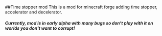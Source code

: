 ##Time stopper mod
This is a mod for minecraft forge adding time stopper, accelerator and decelerator.
##### Currently, mod is in early alpha with many bugs so don't play with it on worlds you don't want to corrupt!